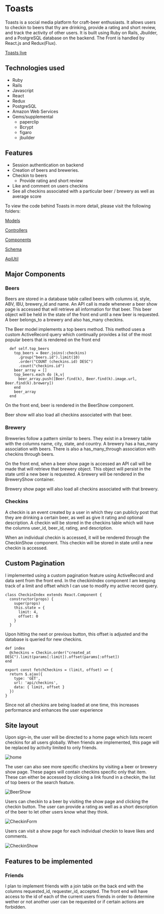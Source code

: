 # Toasts

Toasts is a social media platform for craft-beer enthusiasts. It allows users to checkin to beers that thy are drinking, provide a rating and short review, and track the activity of other users. It is built using Ruby on Rails, Jbuilder, and a PostgreSQL database on the backend. The Front is handled by React.js and Redux(Flux).

[Toasts live](https://www.toasts.top/)

## Technologies used

* Ruby
* Rails
* Javascript
* React
* Redux
* PostgreSQL
* Amazon Web Services
* Gems/supplemental
  * paperclip
  * Bcrypt
  * figaro
  * jbuilder

## Features

* Session authentication on backend
* Creation of beers and breweries.
* Checkin to beers
  * Provide rating and short review
* Like and comment on users checkins
* See all checkins associated with a particular beer / brewery as well as average score


To view the code behind Toasts in more detail, please visit the following folders:

[Models](https://github.com/jvansch1/full-stack-proposal/tree/master/app/models)

[Controllers](https://github.com/jvansch1/full-stack-proposal/tree/master/app/controllers)

[Components](https://github.com/jvansch1/full-stack-proposal/tree/master/frontend/components)

[Schema](https://github.com/jvansch1/full-stack-proposal/blob/master/db/schema.rb)

[ApiUtil](https://github.com/jvansch1/full-stack-proposal/tree/master/frontend/util)





## Major Components

### Beers

Beers are stored in a database table called beers with columns id, style, ABV, IBU, brewery_id and name. An API call is made whenever a beer show page is accessed that will retrieve all information for that beer. This beer object will be held in the state of the front end until a new beer is requested. A beer belongs_to a brewery and also has_many checkins.

The Beer model implements a top beers method. This method uses a custom ActiveRecord query which continually provides a list of the most popular beers that is rendered on the front end

```
  def self.top_beers
    top_beers = Beer.joins(:checkins)
      .group("beers.id").limit(10)
      .order("COUNT (checkins.id) DESC")
      .count("checkins.id")
    beer_array = []
    top_beers.each do |k,v|
      beer_array.push([Beer.find(k), Beer.find(k).image.url, Beer.find(k).brewery])
    end
    beer_array
  end
```

On the front end, beer is rendered in the BeerShow component.

Beer show will also load all checkins associated with that beer.

### Brewery

Breweries follow a pattern similar to beers. They exist in a brewery table with the columns name, city, state, and country. A brewery has a has_many association with beers. There is also a has_many_through association with checkins through beers.

On the front end, when a beer show page is accessed an API call will be made that will retrieve that brewery object. This object will persist in the state until a new beer is requested. A brewery will be rendered in the BreweryShow container.

Brewery show page will also load all checkins associated with that brewery.


### Checkins

A checkin is an event created by a user in which they can publicly post that they are drinking a certain beer, as well as give it rating and optional description. A checkin will be stored in the checkins table which will have the columns user_id, beer_id, rating, and description.

When an individual checkin is accessed, it will be rendered through the CheckinShow component. This checkin will be stored in state until a new checkin is accessed.

## Custom Pagination

I implemented using a custom pagination feature using ActiveRecord and data sent from the front end. In the checkinIndex component I am keeping track of a limit and offset which I can use to modify my active record query.

```
class CheckinIndex extends React.Component {
  constructor(props) {
    super(props)
    this.state = {
      limit: 4,
      offset: 0
    }
  }
```

Upon hitting the next or previous button, this offset is adjusted and the database is queried for new checkins.


```
def index
  @checkins = Checkin.order("created_at DESC").limit(params[:limit]).offset(params[:offset])
end
```

```
export const fetchCheckins = (limit, offset) => {
  return $.ajax({
    type: 'GET',
    url: 'api/checkins',
    data: { limit, offset }
  })
}
```

Since not all checkins are being loaded at one time, this increases performance and enhances the user experience

## Site layout

Upon sign-in, the user will be directed to a home page which lists recent checkins for all users globally. When friends are implemented, this page will be replaced by activity limited to only friends.

![home](doc/screenshots/Home.png)

The user can also see more specific checkins by visiting a beer or brewery show page. These pages will contain checkins specific only that item. These can either be accessed by clicking a link found in a checkin, the list of top beers or the search feature.

![BeerShow](doc/screenshots/BeerShow.png)

Users can checkin to a beer by visiting the show page and clicking the checkin button. The user can provide a rating as well as a short description of the beer to let other users know what they think.

![CheckinForm](doc/screenshots/CheckinForm.png)

Users can visit a show page for each individual checkin to leave likes and comments.

![CheckinShow](doc/screenshots/CheckinShow.png)

## Features to be implemented

### Friends

I plan to implement friends with a join table on the back end with the columns requested_id, requester_id, accepted. The front end will have access to the id of each of the current users friends in order to determine wether or not another user can be requested or if certain actions are forbidden.
